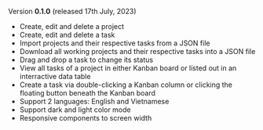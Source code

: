 Version **0.1.0** (released 17th July, 2023)

- Create, edit and delete a project
- Create, edit and delete a task
- Import projects and their respective tasks from a JSON file
- Download all working projects and their respective tasks into a JSON file
- Drag and drop a task to change its status
- View all tasks of a project in either Kanban board or listed out in an interractive data table
- Create a task via double-clicking a Kanban column or clicking the floating button beneath the Kanban board
- Support 2 languages: English and Vietnamese
- Support dark and light color mode
- Responsive components to screen width
